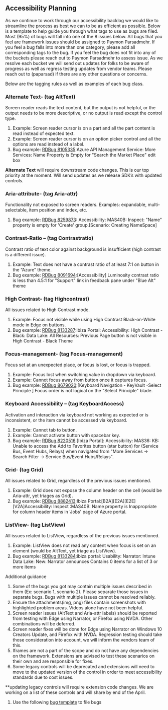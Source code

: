 <a name="accessibility-planning"></a>
## Accessibility Planning

As we continue to work through our accessibility backlog we would like to streamline the process as best we can to be as efficient as possible. Below is a template to help guide you through what tags to use as bugs are filed. Most (95%) of bugs will fall into one of the 8 issues below. All bugs that you feel are framework issues should be assigned to Paymon Parsadmehr. If you feel a bug falls into more than one category, please add all corresponding tags to the bug. If you feel the bug does not fit into any of the buckets please reach out to Paymon Parsadmehr to assess issue. As we resolve each bucket we will send out updates for folks to be aware of progress as well as regress testing updates from vendor teams. Please reach out to (paparsad) if there are any other questions or concerns. 
 
 
Below are the tagging rules as well as examples of each bug class. 
<a name="accessibility-planning-alternate-text-tag-alttext"></a>
### Alternate Text- (tag AltText)
  Screen reader reads the text content, but the output is not helpful, or the output needs to be more descriptive, or no output is read except the control type.
1.   Example: Screen reader cursor is on a part and all the part content is read instead of expected text.
1.   Example: Screen reader cursor is on an option picker control and all the options are read instead of a label.
1.   Bug example: [RDBug 8105335](http://vstfrd:8080/Azure/RD/_workitems#_a=edit&id=8105335):Azure API Management Service: More Services: Name Property is Empty for "Search the Market Place" edit box
 
**Alternate Text** will require downstream code changes. This is our top priority at the  moment. Will send updates as we release SDK’s with updated controls. 

<a name="accessibility-planning-aria-attribute-tag-aria-attr"></a>
### Aria-attribute- (tag Aria-attr)
  Functionality not exposed to screen readers. Examples: expandable, multi-selectable, item position and index, etc.
1.  Bug example: [RDBug 8259873](http://vstfrd:8080/Azure/RD/_workitems#_a=edit&id=8259873): Accessibility: MAS40B: Inspect: "Name" property is empty for 'Create' group.[Scenario: Creating NameSpace]
 

<a name="accessibility-planning-contrast-ratio-tag-contrastratio"></a>
### Contrast-Ratio – (tag Contrastratio)
Contrast ratio of text color against background is insufficient (high contrast is a different issue).
1.   Example: Text does not have a contrast ratio of at least 7:1 on button in the “Azure” theme.
1.   Bug example: [RDBug 8091694](http://vstfrd:8080/Azure/RD/_workitems#_a=edit&id=8091694):[Accessibility] Luminosity contrast ratio is less than 4.5:1 for "Support" link in feedback pane under "Blue Alt" theme
 
<a name="accessibility-planning-high-contrast-tag-highcontrast"></a>
### High Contrast- (tag Highcontrast)
All issues related to High Contrast mode.
1.   Example: Focus not visible while using High Contrast Black-on-White mode in Edge on buttons.
1.  Bug example: [RDBug 8133287](http://vstfrd:8080/Azure/RD/_workitems#_a=edit&id=8133287):Ibiza Portal: Accessibility: High Contrast - Black: Data Lake: All Resources: Previous Page button is not visible in High Contrast - Black Theme
  
<a name="accessibility-planning-focus-management-tag-focus-management"></a>
### Focus-management- (tag Focus-management)
Focus set at an unexpected place, or focus is lost, or focus is trapped.
1.   Example: Focus lost when switching value in dropdown via keyboard.
1.   Example: Cannot focus away from button once it captures focus.
1.  Bug example: [RDBug 8679020](http://vstfrd:8080/Azure/RD/_workitems#_a=edit&id=8679020):[Keyboard Navigation - KeyVault -Select Principle ] Focus order is not logical on the "Select Principle" blade.
 
<a name="accessibility-planning-keyboard-accessibility-tag-keyboardaccess"></a>
### Keyboard Accessibility – (tag KeyboardAccess)
Activation and interaction via keyboard not working as expected or is inconsistent, or the item cannot be accessed via keyboard.
1.   Example: Cannot tab to button.
1.   Example: Cannot activate button with spacebar key.
1.  Bug example: [RDBug 8220516](http://vstfrd:8080/Azure/RD/_workitems#_a=edit&id=8220516):[Ibiza Portal]: Accessibility: MAS36: KB: Unable to access the Add to Favorites button (star button) for (Service Bus, Event Hubs, Relays) when navigated from "More Services -> Search Filter -> Service Bus/Event Hubs/Relays".
 
<a name="accessibility-planning-grid-tag-grid"></a>
### Grid- (tag Grid)
All issues related to Grid, regardless of the previous issues mentioned.
1.  Example: Grid does not expose the column header on the cell (would be Aria-attr, yet triages as Grid).
1.  Bug example: [RDBug 8882413](http://vstfrd:8080/Azure/RD/_workitems#_a=edit&id=8882413):Ibiza Portal:[B2A][E2A][E2E][V2A]Accessibility: Inspect :MAS40B: Name property is Inappropriate for column header items in 'Jobs' page of Azure portal.
 
<a name="accessibility-planning-listview-tag-listview"></a>
### ListView- (tag ListView)
All issues related to ListView, regardless of the previous issues mentioned.
1. Example: ListView does not read any content when focus is set on an element (would be AltText, yet triage as ListView).
1. Bug example: [RDBug 8133284](http://vstfrd:8080/Azure/RD/_workitems#_a=edit&id=8133284):ibiza portal: Usability: Narrator: Intune Data Lake: New: Narrator announces Contains 0 items for a list of 3 or more items
 
 
 
Additional guidance
1.   Some of the bugs you got may contain multiple issues described in them (Ex: scenario 1, scenario 2). Please separate those issues in separate bugs. Bugs with multiple issues cannot be resolved reliably.
1.   Ensure the attachments(img, png) files contain screenshots with highlighted problem areas. Videos alone have not been helpful.
1.   Screen reader issues (AltText and Aria-attr labels) should be reported from testing with Edge using Narrator, or Firefox using NVDA. Other combinations will be deferred.
1.   Screen reader fixes will be done for Edge using Narrator on Windows 10 Creators Update, and Firefox with NVDA. Regression testing should take those consideration into account, we will inform the vendors team of this.
1.   Iframes are not a part of the scope and do not have any dependencies on the framework. Extensions are advised to test these scenarios on their own and are responsible for fixes.
1.   Some legacy controls will be deprecated and extensions will need to move to the updated version of the control in order to meet accessibility standards due to cost issues. 
 
**updating legacy controls will require extension code changes. We are working on a list of these controls and will share by end of the April. 

1.   Use the following [bug template](http://vstfrd:8080/Azure/RD/_workItems/create/RDBug?%5BSystem.Title%5D=Accessibility%3A+MAS%23+%3A++%5Btitle+for+bug%5D&%5BSystem.Description%5D=%3Cp%3E%3Cstrong%3EScenario+%3A%3C%2Fstrong%3E%26nbsp%3B%3C%2Fp%3E%3Cp%3E%3Cb%3EBlade+Name%3A%3C%2Fb%3E%26nbsp%3B%3C%2Fp%3E%3Cp%3E%3Cbr%3E%3Cb%3EAdd+One+Screenshot%3C%2Fb%3E%3C%2Fp%3E%3Cp%3E%3Cb%3E%3C%2Fb%3E%3Cbr%3E%3C%2Fp%3E%3Cdiv%3E%3Cp+style%3D'color%3Argb(34%2C+34%2C+34)%3Bfont-family%3A%22Segoe+UI%22%2C+%22Helvetica+Neue%22%2C+Helvetica%2C+Arial%2C+Verdana%3B'%3E%3Cstrong%3ERepro+Steps%3A%3C%2Fstrong%3E%3C%2Fp%3E%3Cp+style%3D'color%3Argb(34%2C+34%2C+34)%3Bfont-family%3A%22Segoe+UI%22%2C+%22Helvetica+Neue%22%2C+Helvetica%2C+Arial%2C+Verdana%3B'%3E%3Cbr%3E%3C%2Fp%3E%3Cp+style%3D'color%3Argb(34%2C+34%2C+34)%3Bfont-family%3A%22Segoe+UI%22%2C+%22Helvetica+Neue%22%2C+Helvetica%2C+Arial%2C+Verdana%3B'%3E%3Cbr%3E%3C%2Fp%3E%3Cp+style%3D'color%3Argb(34%2C+34%2C+34)%3Bfont-family%3A%22Segoe+UI%22%2C+%22Helvetica+Neue%22%2C+Helvetica%2C+Arial%2C+Verdana%3B'%3E%3Cspan+style%3D%22line-height%3A14.26px%3Bfont-size%3A10pt%3B%22%3E%3Cstrong%3EExpected+Result%3A%3C%2Fstrong%3E%3C%2Fspan%3E%3C%2Fp%3E%3Cp+style%3D'color%3Argb(34%2C+34%2C+34)%3Bfont-family%3A%22Segoe+UI%22%2C+%22Helvetica+Neue%22%2C+Helvetica%2C+Arial%2C+Verdana%3B'%3E%3Cbr%3E%3C%2Fp%3E%3Cp+style%3D'color%3Argb(34%2C+34%2C+34)%3Bfont-family%3A%22Segoe+UI%22%2C+%22Helvetica+Neue%22%2C+Helvetica%2C+Arial%2C+Verdana%3B'%3E%3Cbr%3E%3C%2Fp%3E%3Cp+style%3D'color%3Argb(34%2C+34%2C+34)%3Bfont-family%3A%22Segoe+UI%22%2C+%22Helvetica+Neue%22%2C+Helvetica%2C+Arial%2C+Verdana%3B'%3E%3Cstrong%3EActual+Result%3A%3C%2Fstrong%3E%3C%2Fp%3E%3Cp+style%3D'color%3Argb(34%2C+34%2C+34)%3Bfont-family%3A%22Segoe+UI%22%2C+%22Helvetica+Neue%22%2C+Helvetica%2C+Arial%2C+Verdana%3B'%3E%3Cbr%3E%3C%2Fp%3E%3Cp+style%3D'color%3Argb(34%2C+34%2C+34)%3Bfont-family%3A%22Segoe+UI%22%2C+%22Helvetica+Neue%22%2C+Helvetica%2C+Arial%2C+Verdana%3B'%3E%3Cstrong%3ENarrator+Behavior%3A%3C%2Fstrong%3E%3C%2Fp%3E%3Cp+style%3D'color%3Argb(34%2C+34%2C+34)%3Bfont-family%3A%22Segoe+UI%22%2C+%22Helvetica+Neue%22%2C+Helvetica%2C+Arial%2C+Verdana%3B'%3E%3Cb%3E%3C%2Fb%3E%3Cbr%3E%3C%2Fp%3E%3Cp+style%3D'color%3Argb(34%2C+34%2C+34)%3Bfont-family%3A%22Segoe+UI%22%2C+%22Helvetica+Neue%22%2C+Helvetica%2C+Arial%2C+Verdana%3B'%3E%3Cstrong%3ESuggested+Fix%3A%3C%2Fstrong%3E%3Cbr%3E%3C%2Fp%3E%3Cp+style%3D'color%3Argb(34%2C+34%2C+34)%3Bfont-family%3A%22Segoe+UI%22%2C+%22Helvetica+Neue%22%2C+Helvetica%2C+Arial%2C+Verdana%3B'%3E%3Cbr%3E%3C%2Fp%3E%3Cp+style%3D'color%3Argb(34%2C+34%2C+34)%3Bfont-family%3A%22Segoe+UI%22%2C+%22Helvetica+Neue%22%2C+Helvetica%2C+Arial%2C+Verdana%3B'%3E%3Cbr%3E%3C%2Fp%3E%3Cp+style%3D'color%3Argb(34%2C+34%2C+34)%3Bfont-family%3A%22Segoe+UI%22%2C+%22Helvetica+Neue%22%2C+Helvetica%2C+Arial%2C+Verdana%3B'%3E%3Cbr%3E%3C%2Fp%3E%3Cp+style%3D'color%3Argb(34%2C+34%2C+34)%3Bfont-family%3A%22Segoe+UI%22%2C+%22Helvetica+Neue%22%2C+Helvetica%2C+Arial%2C+Verdana%3B'%3E%3Cbr%3E%3C%2Fp%3E%3Cp+style%3D'color%3Argb(34%2C+34%2C+34)%3Bfont-family%3A%22Segoe+UI%22%2C+%22Helvetica+Neue%22%2C+Helvetica%2C+Arial%2C+Verdana%3B'%3E%3Cbr%3E%3C%2Fp%3E%3C%2Fdiv%3E&%5BSystem.Tags%5D=A11YMAS%3B+Accessibility%3B+Aria-attr%3B+ASR%3B+Bug-Activated%3B+HubsResource%3B+Ibiza%3B+MAS40B%3B+SEPOConfirmation%3B+V2A%3B+Wipro%3B+Wipro-Ibiza&%5BMicrosoft.VSTS.Common.ActivatedBy%5D=Paymon+Parsadmehr+%3CNORTHAMERICA%5Cpaparsad%3E&%5BMicrosoft.VSTS.Common.Priority%5D=1&%5BMicrosoft.Rd.HowFound%5D=Other&%5BMicrosoft.Azure.AreaIdValidation%5D=SelectedAreaIdIsValid&%5BMicrosoft.Azure.IssueType%5D=Code+Defect&%5BMicrosoft.VSTS.Common.StackRank%5D=1&%5BSystem.AreaPath%5D=RD%5CAzure+App+Plat%5CAzurePortal%5CFx) to file bugs 
